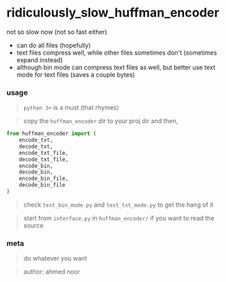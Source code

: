 # ridiculously_slow_huffman_encoder
not so slow now (not so fast either)
- can do all files (hopefully)
- text files compress well, while other files sometimes don't (sometimes expand instead)
- although bin mode can compress text files as well, but better use text mode for text files (saves a couple bytes)

### usage
> `python 3+` is a must (that rhymes)

> copy the `huffman_encoder` dir to your proj dir and then,

```python
from huffman_encoder import (
    encode_txt,
    decode_txt,
    encode_txt_file,
    decode_txt_file,
    encode_bin,
    decode_bin,
    encode_bin_file,
    decode_bin_file
)
```
> check `test_bin_mode.py` and `test_txt_mode.py` to get the hang of it

> start from `interface.py` in `huffman_encoder/` if you want to read the source

### meta
> do whatever you want

> author: ahmed noor
